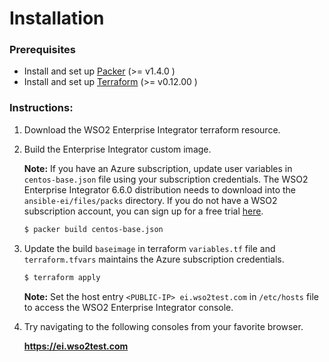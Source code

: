 # Installation

### Prerequisites

* Install and set up [Packer](https://www.packer.io/) (>= v1.4.0 )
* Install and set up [Terraform](https://www.terraform.io/) (>= v0.12.00 )


### Instructions:

1. Download the WSO2 Enterprise Integrator terraform resource.

2. Build the Enterprise Integrator custom image. 

   **Note:**  If you have an Azure subscription, update user variables in `centos-base.json`  file using your subscription credentials. The WSO2 Enterprise Integrator 6.6.0 distribution needs to download into the  `ansible-ei/files/packs` directory. If you do not have a WSO2 subscription account, you can sign up for a free trial [here](https://wso2.com/free-trial-subscription). 

   ```bash
   $ packer build centos-base.json 
   ```

3. Update the build `baseimage` in terraform `variables.tf` file and `terraform.tfvars` maintains the Azure subscription credentials. 


   ```bash
   $ terraform apply  
   ```

   **Note:**  Set the host entry `<PUBLIC-IP> ei.wso2test.com` in `/etc/hosts` file  to access the WSO2 Enterprise Integrator console. 
 
4. Try navigating to the following consoles from your favorite browser.

   **https://ei.wso2test.com**
